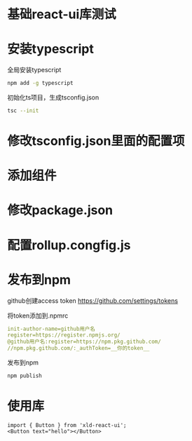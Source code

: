 # 基础react-ui库测试

# 安装typescript

全局安装typescript

```bash
npm add -g typescript
```

初始化ts项目，生成tsconfig.json

```bash
tsc --init
```

# 修改tsconfig.json里面的配置项

# 添加组件

# 修改package.json

# 配置rollup.congfig.js

# 发布到npm

github创建access token
<https://github.com/settings/tokens>

将token添加到.npmrc

```yaml
init-author-name=github用户名
register=https://register.npmjs.org/
@github用户名:register=https://npm.pkg.github.com/
//npm.pkg.github.com/:_authToken=__你的token__
```

发布到npm

```bash
npm publish
```

# 使用库

```tsx
import { Button } from 'xld-react-ui';
<Button text="hello"></Button>
```
